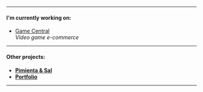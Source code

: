 
---

<h4>I'm currently working on:</h4>  

- [Game Central](https://github.com/matiasncocco/grupo_6_GameCentral)  
*Video game e-commerce*   

---

<h4>Other projects:<h4>

<!-- - [Mercado Liebre](https://github.com/santiagoGuastavino/mercadoLiebre)   -->
- [Pimienta & Sal](https://github.com/santiagoGuastavino/pimienta-y-sal)  
- [Portfolio](https://github.com/santiagoGuastavino/my-portfolio)  
<!-- - [Session & Cookies](https://github.com/santiagoGuastavino/login-practice)   -->

---